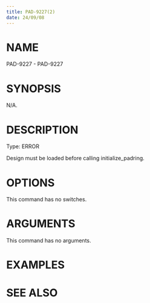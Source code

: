 ```yaml
---
title: PAD-9227(2)
date: 24/09/08
---
```


# NAME

PAD-9227 - PAD-9227

# SYNOPSIS

N/A.

# DESCRIPTION

Type: ERROR

Design must be loaded before calling initialize_padring.

# OPTIONS

This command has no switches.

# ARGUMENTS

This command has no arguments.

# EXAMPLES

# SEE ALSO
